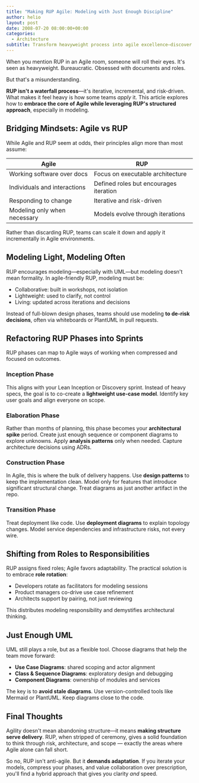 ```yaml
---
title: "Making RUP Agile: Modeling with Just Enough Discipline"
author: helio
layout: post
date: 2008-07-20 08:00:00+00:00
categories:
  - Architecture
subtitle: Transform heavyweight process into agile excellence—discover how to extract RUP's valuable modeling discipline while embracing agile's responsiveness, creating a refined approach that serves real projects
---
```


When you mention RUP in an Agile room, someone will roll their eyes.
It's seen as heavyweight. Bureaucratic. Obsessed with documents and roles.

But that's a misunderstanding.

**RUP isn't a waterfall process**—it's iterative, incremental, and risk-driven. What makes it feel heavy is how some teams _apply_ it. This article explores how to **embrace the core of Agile while leveraging RUP's structured approach**, especially in modeling.

## Bridging Mindsets: Agile vs RUP

While Agile and RUP seem at odds, their principles align more than most assume:

| Agile                        | RUP                                    |
| ---------------------------- | -------------------------------------- |
| Working software over docs   | Focus on executable architecture       |
| Individuals and interactions | Defined roles but encourages iteration |
| Responding to change         | Iterative and risk-driven              |
| Modeling only when necessary | Models evolve through iterations       |

Rather than discarding RUP, teams can scale it down and apply it incrementally in Agile environments.

## Modeling Light, Modeling Often

RUP encourages modeling—especially with UML—but modeling doesn't mean formality.
In agile-friendly RUP, modeling must be:

- Collaborative: built in workshops, not isolation
- Lightweight: used to clarify, not control
- Living: updated across iterations and decisions

Instead of full-blown design phases, teams should use modeling **to de-risk decisions**, often via whiteboards or PlantUML in pull requests.

## Refactoring RUP Phases into Sprints

RUP phases can map to Agile ways of working when compressed and focused on outcomes.

### Inception Phase

This aligns with your Lean Inception or Discovery sprint. Instead of heavy specs, the goal is to co-create a **lightweight use-case model**. Identify key user goals and align everyone on scope.

### Elaboration Phase

Rather than months of planning, this phase becomes your **architectural spike** period. Create just enough sequence or component diagrams to explore unknowns. Apply **analysis patterns** only when needed. Capture architecture decisions using ADRs.

### Construction Phase

In Agile, this is where the bulk of delivery happens. Use **design patterns** to keep the implementation clean. Model only for features that introduce significant structural change. Treat diagrams as just another artifact in the repo.

### Transition Phase

Treat deployment like code. Use **deployment diagrams** to explain topology changes. Model service dependencies and infrastructure risks, not every wire.

## Shifting from Roles to Responsibilities

RUP assigns fixed roles; Agile favors adaptability. The practical solution is to embrace **role rotation**:

- Developers rotate as facilitators for modeling sessions
- Product managers co-drive use case refinement
- Architects support by pairing, not just reviewing

This distributes modeling responsibility and demystifies architectural thinking.

## Just Enough UML

UML still plays a role, but as a flexible tool. Choose diagrams that help the team move forward:

- **Use Case Diagrams**: shared scoping and actor alignment
- **Class & Sequence Diagrams**: exploratory design and debugging
- **Component Diagrams**: ownership of modules and services

The key is to **avoid stale diagrams**. Use version-controlled tools like Mermaid or PlantUML. Keep diagrams close to the code.

## Final Thoughts

Agility doesn't mean abandoning structure—it means **making structure serve delivery**.
RUP, when stripped of ceremony, gives a solid foundation to think through risk, architecture, and scope — exactly the areas where Agile alone can fall short.

So no, RUP isn't anti-agile. But it **demands adaptation**. If you iterate your models, compress your phases, and value collaboration over prescription, you'll find a hybrid approach that gives you clarity _and_ speed.
